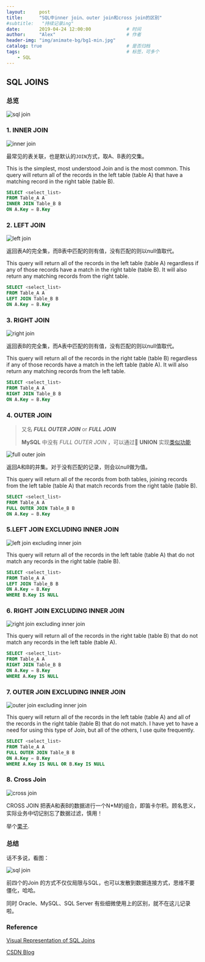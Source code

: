 ```yaml
---
layout:     post         
title:      "SQL中inner join、outer join和cross join的区别"
#subtitle:   "持续记录ing"  
date:       2019-04-24 12:00:00             # 时间
author:     "Alex"                          # 作者
header-img: "img/animate-bg/bg1-min.jpg"
catalog: true                               # 是否归档
tags:                                       # 标签，可多个
    - SQL
---
```


## SQL JOINS

### 总览

![sql join](/img/in-post/post-database/sql-join-2.png)

### 1. INNER JOIN

![inner join](/img/in-post/post-database/INNER_JOIN.png)

最常见的表关联，也是默认的`JOIN`方式，取A、B表的交集。

This is the simplest, most understood Join and is the most common. This query will return all of the records in the left table (table A) that have a matching record in the right table (table B).

```SQL
SELECT <select_list>
FROM Table_A A
INNER JOIN Table_B B
ON A.Key = B.Key
```

### 2. LEFT JOIN

![left join](/img/in-post/post-database/LEFT_JOIN.png)

返回表A的完全集，而B表中匹配的则有值，没有匹配的则以null值取代。

This query will return all of the records in the left table (table A) regardless if any of those records have a match in the right table (table B). It will also return any matching records from the right table.

```SQL
SELECT <select_list>
FROM Table_A A
LEFT JOIN Table_B B
ON A.Key = B.Key
```

### 3. RIGHT JOIN

![right join](/img/in-post/post-database/RIGHT_JOIN.png)

返回表B的完全集，而A表中匹配的则有值，没有匹配的则以null值取代。

This query will return all of the records in the right table (table B) regardless if any of those records have a match in the left table (table A). It will also return any matching records from the left table.

```SQL
SELECT <select_list>
FROM Table_A A
RIGHT JOIN Table_B B
ON A.Key = B.Key
```

### 4. OUTER JOIN

> 又名 ***FULL OUTER JOIN*** or ***FULL JOIN***
>
> **MySQL** 中没有 *FULL OUTER JOIN* ，可以通过 **UNION** 实现[类似功能](https://stackoverflow.com/questions/4796872/how-to-do-a-full-outer-join-in-mysql)

![full outer join](/img/in-post/post-database/FULL_OUTER_JOIN.png)

返回A和B的并集。对于没有匹配的记录，则会以null做为值。

This query will return all of the records from both tables, joining records from the left table (table A) that match records from the right table (table B).

```SQL
SELECT <select_list>
FROM Table_A A
FULL OUTER JOIN Table_B B
ON A.Key = B.Key
```

### 5.LEFT JOIN EXCLUDING INNER JOIN

![left join excluding inner join](/img/in-post/post-database/LEFT_EXCLUDING_JOIN.png)

This query will return all of the records in the left table (table A) that do not match any records in the right table (table B).

```SQL
SELECT <select_list> 
FROM Table_A A
LEFT JOIN Table_B B
ON A.Key = B.Key
WHERE B.Key IS NULL
```

### 6. RIGHT JOIN EXCLUDING INNER JOIN

![right join excluding inner join](/img/in-post/post-database/RIGHT_EXCLUDING_JOIN.png)

This query will return all of the records in the right table (table B) that do not match any records in the left table (table A).

```SQL
SELECT <select_list>
FROM Table_A A
RIGHT JOIN Table_B B
ON A.Key = B.Key
WHERE A.Key IS NULL
```

### 7. OUTER JOIN EXCLUDING INNER JOIN

![outer join excluding inner join](/img/in-post/post-database/OUTER_EXCLUDING_JOIN.png)

This query will return all of the records in the left table (table A) and all of the records in the right table (table B) that do not match. I have yet to have a need for using this type of Join, but all of the others, I use quite frequently.

```SQL
SELECT <select_list>
FROM Table_A A
FULL OUTER JOIN Table_B B
ON A.Key = B.Key
WHERE A.Key IS NULL OR B.Key IS NULL
```

### 8. Cross Join

![cross join](/img/in-post/post-database/CROSS-JOIN.png)

CROSS JOIN 把表A和表B的数据进行一个N*M的组合，即笛卡尔积。顾名思义，实际业务中切记别忘了数据过滤，慎用！

举个[栗子](https://www.w3resource.com/mysql/advance-query-in-mysql/mysql-cross-join.php).

### 总结

话不多说，看图：

![sql join](/img/in-post/post-database/sql-join-1.jpg)

前四个的Join 的方式不仅仅局限与SQL，也可以发散到数据连接方式，思维不要僵化，哈哈。

同时 Oracle、MySQL、SQL Server 有些细微使用上的区别，就不在这儿记录啦。

### Reference

[Visual Representation of SQL Joins](https://www.codeproject.com/Articles/33052/Visual-Representation-of-SQL-Joins)

[CSDN Blog](https://blog.csdn.net/u010170616/article/details/80825914)